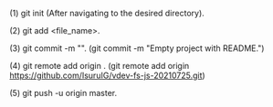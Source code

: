 (1) git init (After navigating to the desired directory).

(2) git add <file_name>.

(3) git commit -m "<message>". (git commit -m "Empty project with README.")

(4) git remote add origin <url>. (git remote add origin https://github.com/IsuruIG/vdev-fs-js-20210725.git)

(5) git push -u origin master.
